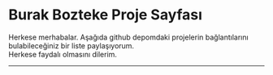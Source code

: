 # Burak Bozteke Proje Sayfası  
  
Herkese merhabalar. Aşağıda github depomdaki projelerin bağlantılarını bulabileceğiniz bir liste paylaşıyorum.  
Herkese faydalı olmasını dilerim.  
  
---  
  